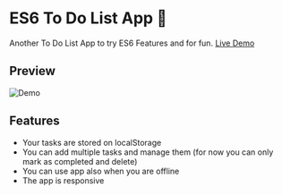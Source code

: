 # ES6 To Do List App 📝

Another To Do List App to try ES6 Features and for fun. [Live Demo](https://irfansimsar.github.io/es6-todo-app)

## Preview
![Demo](https://irfansimsar.github.io/es6-todo-app/assets/es6-todo-app.gif "Demo")

## Features
- Your tasks are stored on localStorage
- You can add multiple tasks and manage them (for now you can only mark as completed and delete)
- You can use app also when you are offline
- The app is responsive